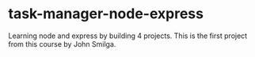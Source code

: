 # task-manager-node-express

Learning node and express by building 4 projects. This is the first project from this course by John Smilga.
